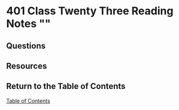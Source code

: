# 401 Class Twenty Three Reading Notes ""

## Questions

## Resources

## Return to the Table of Contents

[Table of Contents](https://todd75.github.io/reading-notes/)